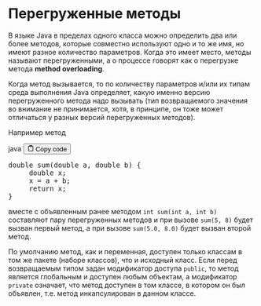 <h1>Перегруженные методы</h1>
<p>В языке Java в пределах одного класса можно определить два или более методов,
которые совместно используют одно и то же имя, но имеют разное количество параметров.
Когда это имеет место, методы называют перегруженными,
а о процессе говорят как о перегрузке метода <strong>method overloading</strong>.</p>
<p>Когда метод вызывается, то по количеству параметров и/или их типам среда выполнения Java определяет,
какую именно версию перегруженного метода надо вызывать
(тип возвращаемого значения во внимание не принимается, хотя, в принципе,
он тоже может отличаться у разных версий перегруженных методов).</p>
<p>Например метод</p>
<div class="code-element">
<div class="lang-line">
  <text>java</text>
  <button class="copy-button"
          id="codef800d026a2a2ec007ffd21d8fb41768db"
          onclick="copyCode(codef800d026a2a2ec007ffd21d8fb41768d, codef800d026a2a2ec007ffd21d8fb41768db)">
    <svg stroke="currentColor"
         fill="none"
         stroke-width="2"
         viewBox="0 0 24 24"
         stroke-linecap="round"
         stroke-linejoin="round"
         class="h-4 w-4"
         height="1em"
         width="1em"
         xmlns="http://www.w3.org/2000/svg">
      <path d="M16 4h2a2 2 0 0 1 2 2v14a2 2 0 0 1-2 2H6a2 2 0 0 1-2-2V6a2 2 0 0 1 2-2h2"></path>
      <rect x="8" y="2" width="8" height="4" rx="1" ry="1"></rect>
    </svg>
    <text>Copy code</text>
  </button>

</div>
<div class="code" id="codef800d026a2a2ec007ffd21d8fb41768d"><div class="highlight"><pre><span></span><span class="kt">double</span><span class="w"> </span><span class="nf">sum</span><span class="p">(</span><span class="kt">double</span><span class="w"> </span><span class="n">a</span><span class="p">,</span><span class="w"> </span><span class="kt">double</span><span class="w"> </span><span class="n">b</span><span class="p">)</span><span class="w"> </span><span class="p">{</span>
<span class="w">     </span><span class="kt">double</span><span class="w"> </span><span class="n">x</span><span class="p">;</span>
<span class="w">     </span><span class="n">x</span><span class="w"> </span><span class="o">=</span><span class="w"> </span><span class="n">a</span><span class="w"> </span><span class="o">+</span><span class="w"> </span><span class="n">b</span><span class="p">;</span>
<span class="w">     </span><span class="k">return</span><span class="w"> </span><span class="n">x</span><span class="p">;</span>
<span class="p">}</span>
</pre></div></div>
</div>

<p>вместе с объявленным ранее методом <code>int sum(int a, int b)</code>
составляют пару перегруженных методов и при вызове <code>sum(5, 8)</code> будет вызван первый метод,
а при вызове <code>sum(5.0, 8.0)</code> будет вызван второй метод.</p>
<p>По умолчанию метод, как и переменная, доступен только классам в том же пакете (наборе классов), что и исходный класс.
Если перед возвращаемым типом задан модификатор доступа <code>public</code>, то метод является глобальным и доступен любым объектам,
а модификатор <code>private</code> означает, что метод доступен в том классе, в котором он был объявлен,
т.е. метод инкапсулирован в данном классе.</p>